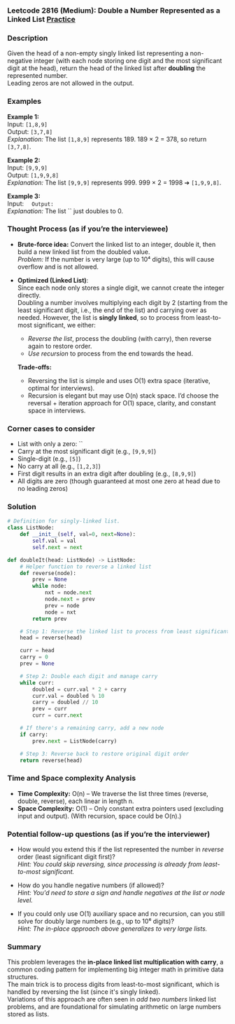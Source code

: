 ### Leetcode 2816 (Medium): Double a Number Represented as a Linked List [Practice](https://leetcode.com/problems/double-a-number-represented-as-a-linked-list)

### Description  
Given the head of a non-empty singly linked list representing a non-negative integer (with each node storing one digit and the most significant digit at the head), return the head of the linked list after **doubling** the represented number.  
Leading zeros are not allowed in the output.

### Examples  

**Example 1:**  
Input: `[1,8,9]`  
Output: `[3,7,8]`  
*Explanation:* The list `[1,8,9]` represents 189. 189 × 2 = 378, so return `[3,7,8]`.

**Example 2:**  
Input: `[9,9,9]`  
Output: `[1,9,9,8]`  
*Explanation:* The list `[9,9,9]` represents 999. 999 × 2 = 1998 ➔ `[1,9,9,8]`.

**Example 3:**  
Input: ``  
Output: ``  
*Explanation:* The list `` just doubles to 0.

### Thought Process (as if you’re the interviewee)  
- **Brute-force idea:** Convert the linked list to an integer, double it, then build a new linked list from the doubled value.  
  *Problem:* If the number is very large (up to 10⁴ digits), this will cause overflow and is not allowed.

- **Optimized (Linked List)**:  
  Since each node only stores a single digit, we cannot create the integer directly.  
  Doubling a number involves multiplying each digit by 2 (starting from the least significant digit, i.e., the end of the list) and carrying over as needed.
  However, the list is **singly linked**, so to process from least-to-most significant, we either:
  - *Reverse the list*, process the doubling (with carry), then reverse again to restore order.
  - *Use recursion* to process from the end towards the head.
  
  **Trade-offs:**  
  - Reversing the list is simple and uses O(1) extra space (iterative, optimal for interviews).
  - Recursion is elegant but may use O(n) stack space.
  I’d choose the reversal + iteration approach for O(1) space, clarity, and constant space in interviews.

### Corner cases to consider  
- List with only a zero: ``
- Carry at the most significant digit (e.g., `[9,9,9]`)
- Single-digit (e.g., `[5]`)
- No carry at all (e.g., `[1,2,3]`)
- First digit results in an extra digit after doubling (e.g., `[8,9,9]`)
- All digits are zero (though guaranteed at most one zero at head due to no leading zeros)

### Solution

```python
# Definition for singly-linked list.
class ListNode:
    def __init__(self, val=0, next=None):
        self.val = val
        self.next = next

def doubleIt(head: ListNode) -> ListNode:
    # Helper function to reverse a linked list
    def reverse(node):
        prev = None
        while node:
            nxt = node.next
            node.next = prev
            prev = node
            node = nxt
        return prev

    # Step 1: Reverse the linked list to process from least significant digit
    head = reverse(head)

    curr = head
    carry = 0
    prev = None

    # Step 2: Double each digit and manage carry
    while curr:
        doubled = curr.val * 2 + carry
        curr.val = doubled % 10
        carry = doubled // 10
        prev = curr
        curr = curr.next

    # If there's a remaining carry, add a new node
    if carry:
        prev.next = ListNode(carry)

    # Step 3: Reverse back to restore original digit order
    return reverse(head)
```

### Time and Space complexity Analysis  

- **Time Complexity:** O(n) – We traverse the list three times (reverse, double, reverse), each linear in length n.
- **Space Complexity:** O(1) – Only constant extra pointers used (excluding input and output). (With recursion, space could be O(n).)

### Potential follow-up questions (as if you’re the interviewer)  

- How would you extend this if the list represented the number in *reverse* order (least significant digit first)?  
  *Hint: You could skip reversing, since processing is already from least-to-most significant.*

- How do you handle negative numbers (if allowed)?  
  *Hint: You'd need to store a sign and handle negatives at the list or node level.*

- If you could only use O(1) auxiliary space and no recursion, can you still solve for doubly large numbers (e.g., up to 10⁶ digits)?  
  *Hint: The in-place approach above generalizes to very large lists.*

### Summary
This problem leverages the **in-place linked list multiplication with carry**, a common coding pattern for implementing big integer math in primitive data structures.  
The main trick is to process digits from least-to-most significant, which is handled by reversing the list (since it's singly linked).  
Variations of this approach are often seen in *add two numbers* linked list problems, and are foundational for simulating arithmetic on large numbers stored as lists.